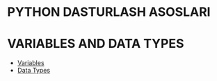 # PYTHON DASTURLASH ASOSLARI

# VARIABLES AND DATA TYPES

- [Variables](https://github.com/deepcode-academy/Python-Tutorials/blob/main/01-variable/01_variables.md)
- [Data Types](https://github.com/deepcode-academy/Python-Tutorials/blob/main/01-variable/02_data_types.md)